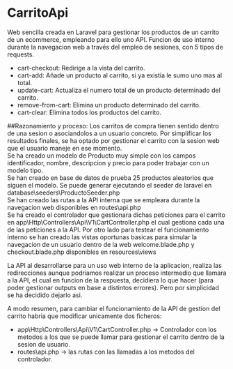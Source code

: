 # CarritoApi
Web sencilla creada en Laravel para gestionar los productos de un carrito de un ecommerce, empleando para ello uno API.
Funcion de uso interno durante la navegacion web a través del empleo de sesiones, con 5 tipos de requests.

- cart-checkout: Redirige a la vista del carrito.
- cart-add: Añade un producto al carrito, si ya existia le sumo uno mas al total.
- update-cart: Actualiza el numero total de un producto determinado del carrito.
- remove-from-cart: Elimina un producto determinado del carrito.
- cart-clear: Elimina todos los productos del carrito.

##Razonamiento y proceso:
Los carritos de compra tienen sentido dentro de una sesion o asociandolos a un usuario concreto. Por simplificar los resultados finales,
se ha optado por gestionar el carrito con la sesion web que el usuario maneje en ese momento.\
Se ha creado un modelo de Producto muy simple con los campos identificador, nombre, descripcion y precio para poder trabajar con un modelo tipo.<br>
Se han creado en base de datos de prueba 25 productos aleatorios que siguen el modelo. Se puede generar ejecutando el seeder de laravel en
database\seeders\ProductoSeeder.php\
Se han creado las rutas a la API interna que se empleara durante la navegacion web disponibles en routes\api.php<br>
Se ha creado el controlador que gestionara dichas peticiones para el carrito en app\Http\Controllers\Api\V1\CartController.php el cual gestiona cada una de las peticiones a la API.
Por otro lado para testear el funcionamiento interno se han creado las vistas oportunas basicas para simular la navegacion de un usuario dentro de la web
welcome.blade.php y checkout.blade.php disponibles en resources\views

La API al desarrollarse para un uso web interno de la aplicacion, realiza las redirecciones aunque podriamos realizar un proceso intermedio que llamara a la API, el cual en funcion de la respuesta, decidiera lo que hacer (para poder gestionar outputs en base a distintos errores).
Pero por simplicidad se ha decidido dejarlo asi.

A modo resumen, para cambiar el funcionamiento de la API de gestion del carrito habria que modificar unicamente dos ficheros:
- app\Http\Controllers\Api\V1\CartController.php -> Controlador con los metodos a los que se puede llamar para gestionar el carrito dentro de la sesion de usuario.
- routes\api.php -> las rutas con las llamadas a los metodos del controlador.

